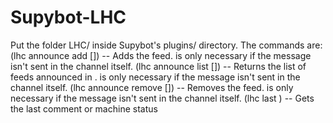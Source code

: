 # Supybot-LHC
Put the folder LHC/ inside Supybot's plugins/ directory.
The commands are:
(lhc announce add [<channel>]) -- Adds the feed. <channel> is only necessary if the message isn't sent in the channel itself.
(lhc announce list [<channel>]) -- Returns the list of feeds announced in <channel>. <channel> is only necessary if the message isn't sent in the channel itself.
(lhc announce remove [<channel>]) -- Removes the feed. <channel> is only necessary if the message isn't sent in the channel itself.
(lhc last ) -- Gets the last comment or machine status
